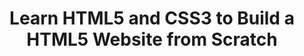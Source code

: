---
layout:   certificate
title:    "Learn HTML5 and CSS3 to Build a HTML5 Website from Scratch"
slug:     bitdegree-html5
category: bitdegree
issuer:   "BitDegree"
---